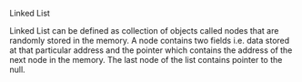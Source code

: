 Linked List

Linked List can be defined as collection of objects called nodes that are randomly stored in the memory.
A node contains two fields i.e. data stored at that particular address and the pointer which contains the address of the next node in the memory.
The last node of the list contains pointer to the null.
